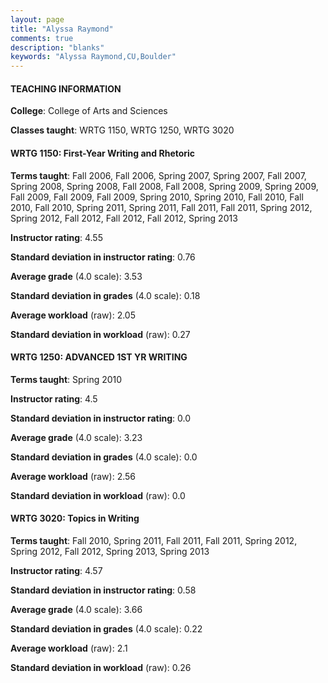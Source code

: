 ```yaml
---
layout: page
title: "Alyssa Raymond" 
comments: true
description: "blanks"
keywords: "Alyssa Raymond,CU,Boulder"
---
```

<head>
<script src="https://ajax.googleapis.com/ajax/libs/jquery/2.1.3/jquery.min.js"></script>
<script src="https://dl.dropboxusercontent.com/s/pc42nxpaw1ea4o9/highcharts.js?dl=0"></script>
<!-- <script src="../assets/js/highcharts.js"></script> -->
<style type="text/css">@font-face {
	font-family: "Bebas Neue";
	src: url(https://www.filehosting.org/file/details/544349/BebasNeue Regular.otf) format("opentype");
	}
	h1.Bebas { 
		font-family: "Bebas Neue", Verdana, Tahoma;
	}
</style>
</head>
	   
#### TEACHING INFORMATION

**College**: College of Arts and Sciences

**Classes taught**: WRTG 1150, WRTG 1250, WRTG 3020

#### WRTG 1150: First-Year Writing and Rhetoric

**Terms taught**: Fall 2006, Fall 2006, Spring 2007, Spring 2007, Fall 2007, Spring 2008, Spring 2008, Fall 2008, Fall 2008, Spring 2009, Spring 2009, Fall 2009, Fall 2009, Fall 2009, Spring 2010, Spring 2010, Fall 2010, Fall 2010, Fall 2010, Spring 2011, Spring 2011, Fall 2011, Fall 2011, Spring 2012, Spring 2012, Fall 2012, Fall 2012, Fall 2012, Spring 2013

**Instructor rating**: 4.55

**Standard deviation in instructor rating**: 0.76

**Average grade** (4.0 scale): 3.53

**Standard deviation in grades** (4.0 scale): 0.18

**Average workload** (raw): 2.05

**Standard deviation in workload** (raw): 0.27

#### WRTG 1250: ADVANCED 1ST YR WRITING

**Terms taught**: Spring 2010

**Instructor rating**: 4.5

**Standard deviation in instructor rating**: 0.0

**Average grade** (4.0 scale): 3.23

**Standard deviation in grades** (4.0 scale): 0.0

**Average workload** (raw): 2.56

**Standard deviation in workload** (raw): 0.0

#### WRTG 3020: Topics in Writing

**Terms taught**: Fall 2010, Spring 2011, Fall 2011, Fall 2011, Spring 2012, Spring 2012, Fall 2012, Spring 2013, Spring 2013

**Instructor rating**: 4.57

**Standard deviation in instructor rating**: 0.58

**Average grade** (4.0 scale): 3.66

**Standard deviation in grades** (4.0 scale): 0.22

**Average workload** (raw): 2.1

**Standard deviation in workload** (raw): 0.26

